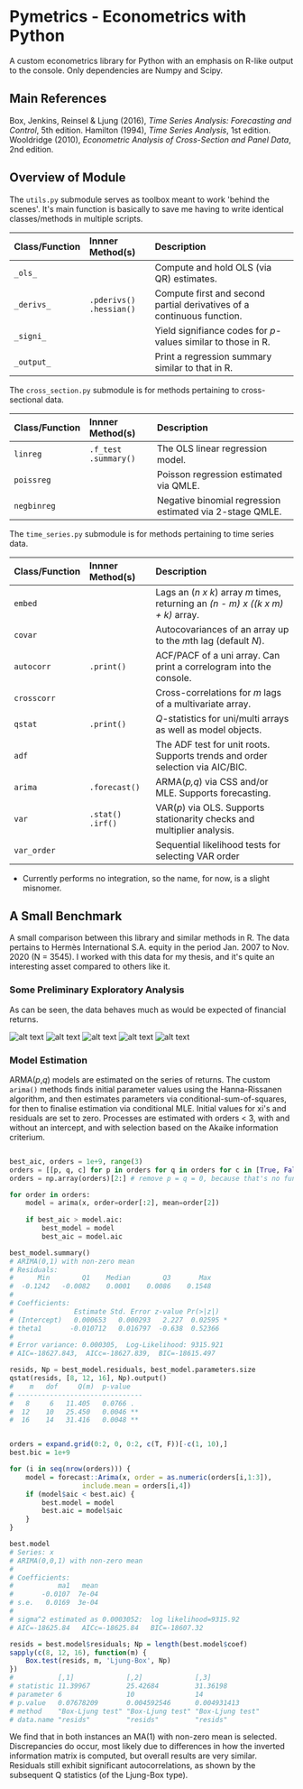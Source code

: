 # Pymetrics - Econometrics with Python

A custom econometrics library for Python with an emphasis on R-like output to
the console. Only dependencies are Numpy and Scipy. 

## Main References

Box, Jenkins, Reinsel & Ljung (2016), *Time Series Analysis: Forecasting and
Control*, 5th edition.  Hamilton (1994), *Time Series Analysis*, 1st edition.
Wooldridge (2010), *Econometric Analysis of Cross-Section and Panel Data*, 2nd
edition.


## Overview of Module

The `utils.py` submodule serves as toolbox meant to work 'behind the scenes'. It's main function is basically to save me having to write identical classes/methods in multiple scripts.

| Class/Function  | Innner Method(s)                | Description                                                            |
| :-------------- | :------------------------------ | :--------------------------------------------------------------------- |
| `_ols_`         |                                 | Compute and hold OLS (via QR) estimates.                               |
| `_derivs_`      | `.pderivs()` <br/> `.hessian()` | Compute first and second partial derivatives of a continuous function. |
| `_signi_`       |                                 | Yield signifiance codes for *p*-values similar to those in R.          |
| `_output_`      |                                 | Print a regression summary similar to that in R.                       |

The `cross_section.py` submodule is for methods pertaining to cross-sectional data.

| Class/Function | Innner Method(s)             | Description                                              |
| :------------- | :--------------------------- | :------------------------------------------------------- |
| `linreg`       | `.f_test` <br/> `.summary()` | The OLS linear regression model.                         |
| `poissreg`     |                              | Poisson regression estimated via QMLE.                   |
| `negbinreg`    |                              | Negative binomial regression estimated via 2-stage QMLE. |

The `time_series.py` submodule is for methods pertaining to time series data. 

| Class/Function | Innner Method(s)         | Description                                                                      |
| :------------- | :----------------------- | :------------------------------------------------------------------------------- |
| `embed`        |                          | Lags an (*n x k*) array *m* times, returning an *(n - m) x ((k x m) + k)* array. |
| `covar`        |                          | Autocovariances of an array up to the *m*th lag (default *N*).                   |
| `autocorr`     | `.print()`               | ACF/PACF of a uni array. Can print a correlogram into the console.               |
| `crosscorr`    |                          | Cross-correlations for *m* lags of a multivariate array.                         |
| `qstat`        | `.print()`               |  *Q*-statistics for uni/multi arrays as well as model objects.                   |
| `adf`          |                          | The ADF test for unit roots. Supports trends and order selection via AIC/BIC.    |
| `arima`        | `.forecast()`            | ARMA(*p,q*) via CSS and/or MLE. Supports forecasting.                            |
| `var`          | `.stat()` <br/> `.irf()` | VAR(*p*) via OLS. Supports stationarity checks and multiplier analysis.          |
| `var_order`    |                          | Sequential likelihood tests for selecting VAR order                              |

* Currently performs no integration, so the name, for now, is a slight misnomer.

## A Small Benchmark

A small comparison between this library and similar methods in R. The data pertains to Hermès International S.A. equity in the period Jan. 2007 to Nov. 2020 (N = 3545). I worked with this data for my thesis, and it's quite an interesting asset compared to others like it.

### Some Preliminary Exploratory Analysis

As can be seen, the data behaves much as would be expected of financial returns.

![alt text](https://github.com/mhoirup/pymetrics/blob/master/plots/lineplot.png?raw=true)
![alt text](https://github.com/mhoirup/pymetrics/blob/master/plots/returns.png?raw=true)
![alt text](https://github.com/mhoirup/pymetrics/blob/master/plots/histogram.png?raw=true)
![alt text](https://github.com/mhoirup/pymetrics/blob/master/plots/ecdf.png?raw=true)
![alt text](https://github.com/mhoirup/pymetrics/blob/master/plots/correlations.png?raw=true)


### Model Estimation

ARMA(*p*,*q*) models are estimated on the series of returns. The custom `arima()` methods finds initial parameter values using the Hanna-Rissanen algorithm, and then estimates parameters via conditional-sum-of-squares, for then to finalise estimation via conditional MLE. Initial values for xi's and residuals are set to zero. Processes are estimated with orders < 3, with and without an intercept, and with selection based on the Akaike information criterium.

```python

best_aic, orders = 1e+9, range(3)
orders = [[p, q, c] for p in orders for q in orders for c in [True, False]]
orders = np.array(orders)[2:] # remove p = q = 0, because that's no fun

for order in orders:
    model = arima(x, order=order[:2], mean=order[2])
    
    if best_aic > model.aic:
        best_model = model
        best_aic = model.aic

best_model.summary()
# ARIMA(0,1) with non-zero mean
# Residuals:
#      Min        Q1    Median        Q3       Max
#  -0.1242   -0.0082    0.0001    0.0086    0.1548
#
# Coefficients:
#               Estimate Std. Error z-value Pr(>|z|)
# (Intercept)   0.000653   0.000293   2.227  0.02595 *
# theta1       -0.010712   0.016797  -0.638  0.52366
#
# Error variance: 0.000305,  Log-Likelihood: 9315.921
# AIC=-18627.843,  AICc=-18627.839,  BIC=-18615.497

resids, Np = best_model.residuals, best_model.parameters.size
qstat(resids, [8, 12, 16], Np).output()
#    m   dof     Q(m)  p-value
# -------------------------------
#   8     6   11.405   0.0766 .
#  12    10   25.450   0.0046 **
#  16    14   31.416   0.0048 **

```

```R

orders = expand.grid(0:2, 0, 0:2, c(T, F))[-c(1, 10),] 
best.bic = 1e+9

for (i in seq(nrow(orders))) {
    model = forecast::Arima(x, order = as.numeric(orders[i,1:3]),
                  include.mean = orders[i,4])
    if (model$aic < best.aic) {
        best.model = model
        best.aic = model$aic
    }
}

best.model
# Series: x
# ARIMA(0,0,1) with non-zero mean
#
# Coefficients:
#           ma1   mean
#       -0.0107  7e-04
# s.e.   0.0169  3e-04
#
# sigma^2 estimated as 0.0003052:  log likelihood=9315.92
# AIC=-18625.84   AICc=-18625.84   BIC=-18607.32

resids = best.model$residuals; Np = length(best.model$coef)
sapply(c(8, 12, 16), function(m) {
    Box.test(resids, m, 'Ljung-Box', Np)
})
#           [,1]             [,2]             [,3]
# statistic 11.39967         25.42684         31.36198
# parameter 6                10               14
# p.value   0.07678209       0.004592546      0.004931413
# method    "Box-Ljung test" "Box-Ljung test" "Box-Ljung test"
# data.name "resids"         "resids"         "resids"

```

We find that in both instances an MA(1) with non-zero mean is selected. Discrepancies do occur, most likely due to differences in how the inverted information matrix is computed, but overall results are very similar. Residuals still exhibit significant autocorrelations, as shown by the subsequent Q statistics (of the Ljung-Box type).




